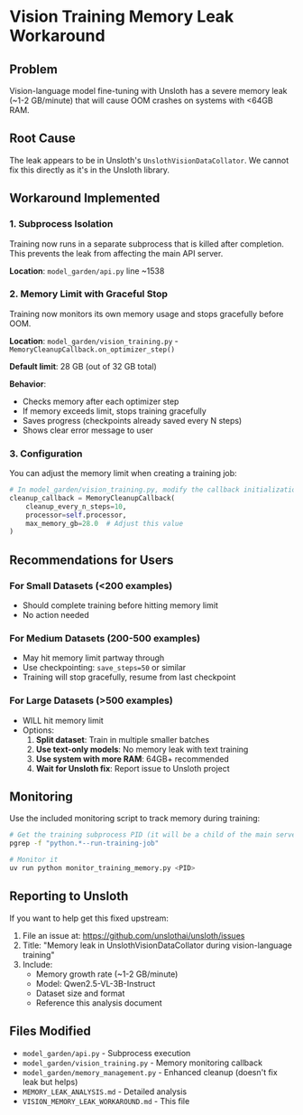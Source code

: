 # Vision Training Memory Leak Workaround

## Problem
Vision-language model fine-tuning with Unsloth has a severe memory leak (~1-2 GB/minute) that will cause OOM crashes on systems with <64GB RAM.

## Root Cause
The leak appears to be in Unsloth's `UnslothVisionDataCollator`. We cannot fix this directly as it's in the Unsloth library.

## Workaround Implemented

### 1. Subprocess Isolation
Training now runs in a separate subprocess that is killed after completion. This prevents the leak from affecting the main API server.

**Location**: `model_garden/api.py` line ~1538

### 2. Memory Limit with Graceful Stop
Training now monitors its own memory usage and stops gracefully before OOM.

**Location**: `model_garden/vision_training.py` - `MemoryCleanupCallback.on_optimizer_step()`

**Default limit**: 28 GB (out of 32 GB total)

**Behavior**:
- Checks memory after each optimizer step
- If memory exceeds limit, stops training gracefully
- Saves progress (checkpoints already saved every N steps)
- Shows clear error message to user

### 3. Configuration
You can adjust the memory limit when creating a training job:

```python
# In model_garden/vision_training.py, modify the callback initialization:
cleanup_callback = MemoryCleanupCallback(
    cleanup_every_n_steps=10,
    processor=self.processor,
    max_memory_gb=28.0  # Adjust this value
)
```

## Recommendations for Users

### For Small Datasets (<200 examples)
- Should complete training before hitting memory limit
- No action needed

### For Medium Datasets (200-500 examples)
- May hit memory limit partway through
- Use checkpointing: `save_steps=50` or similar
- Training will stop gracefully, resume from last checkpoint

### For Large Datasets (>500 examples)
- WILL hit memory limit
- Options:
  1. **Split dataset**: Train in multiple smaller batches
  2. **Use text-only models**: No memory leak with text training
  3. **Use system with more RAM**: 64GB+ recommended
  4. **Wait for Unsloth fix**: Report issue to Unsloth project

## Monitoring

Use the included monitoring script to track memory during training:

```bash
# Get the training subprocess PID (it will be a child of the main server)
pgrep -f "python.*--run-training-job" 

# Monitor it
uv run python monitor_training_memory.py <PID>
```

## Reporting to Unsloth

If you want to help get this fixed upstream:

1. File an issue at: https://github.com/unslothai/unsloth/issues
2. Title: "Memory leak in UnslothVisionDataCollator during vision-language training"
3. Include:
   - Memory growth rate (~1-2 GB/minute)
   - Model: Qwen2.5-VL-3B-Instruct
   - Dataset size and format
   - Reference this analysis document

## Files Modified

- `model_garden/api.py` - Subprocess execution
- `model_garden/vision_training.py` - Memory monitoring callback  
- `model_garden/memory_management.py` - Enhanced cleanup (doesn't fix leak but helps)
- `MEMORY_LEAK_ANALYSIS.md` - Detailed analysis
- `VISION_MEMORY_LEAK_WORKAROUND.md` - This file
